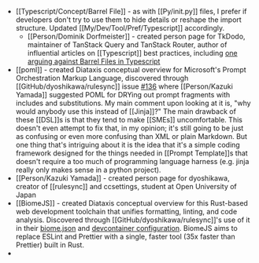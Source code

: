 - [[Typescript/Concept/Barrel File]] - as with [[Py/init.py]] files, I prefer if developers don't try to use them to hide details or reshape the import structure. Updated [[My/Dev/Tool/Pref/Typescript]] accordingly.
	- [[Person/Dominik Dorfmeister]] - created person page for TkDodo, maintainer of TanStack Query and TanStack Router, author of influential articles on [[Typescript]] best practices, including [one arguing against Barrel Files in Typescript](https://tkdodo.eu/blog/please-stop-using-barrel-files)
- [[poml]] - created Diataxis conceptual overview for Microsoft's Prompt Orchestration Markup Language, discovered through [[GitHub/dyoshikawa/rulesync]] issue [#136](https://github.com/dyoshikawa/rulesync/issues/136) where [[Person/Kazuki Yamada]] suggested POML for DRYing out prompt fragments with includes and substitutions. My main comment upon looking at it is, "why would anybody use this instead of [[Jinja]]?" The main drawback of these [[DSL]]s is that they tend to make [[SMEs]] uncomfortable. This doesn't even attempt to fix that, in my opinion; it's still going to be just as confusing or even more confusing than XML or plain Markdown. But one thing that's intriguing about it is the idea that it's a simple coding framework designed for the things needed in [[Prompt Template]]s that doesn't require a too much of programming language harness (e.g. jinja really only makes sense in a python project).
- [[Person/Kazuki Yamada]] - created person page for dyoshikawa, creator of [[rulesync]] and ccsettings, student at Open University of Japan
- [[BiomeJS]] - created Diataxis conceptual overview for this Rust-based web development toolchain that unifies formatting, linting, and code analysis. Discovered through [[GitHub/dyoshikawa/rulesync]]'s use of it in their [biome.json](https://github.com/dyoshikawa/rulesync/blob/main/biome.json) and [devcontainer configuration](https://github.com/dyoshikawa/rulesync/blob/main/.devcontainer/devcontainer.json#L16). BiomeJS aims to replace ESLint and Prettier with a single, faster tool (35x faster than Prettier) built in Rust.
-